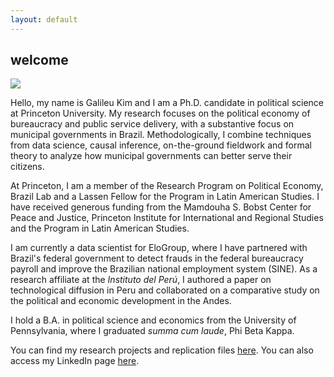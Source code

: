 ```yaml
---
layout: default
---
```


## welcome

![](/images/headshot.jpg)

Hello, my name is Galileu Kim and I am a Ph.D. candidate in political science at Princeton University. My research focuses on the political economy of bureaucracy and public service delivery, with a substantive focus on municipal governments in Brazil. Methodologically, I combine techniques from data science, causal inference, on-the-ground fieldwork and formal theory to analyze how municipal governments can better serve their citizens.

At Princeton, I am a member of the Research Program on Political Economy, Brazil Lab and a Lassen Fellow for the Program in Latin American Studies. I have received generous funding from the Mamdouha S. Bobst Center for Peace and Justice, Princeton Institute for International and Regional Studies and the Program in Latin American Studies. 

I am currently a data scientist for EloGroup, where I have partnered with Brazil's federal government to detect frauds in the federal bureaucracy payroll and improve the Brazilian national employment system (SINE). As a research affiliate at the *Instituto del Perú*, I authored a paper on technological diffusion in Peru and collaborated on a comparative study on the political and economic development in the Andes.

I hold a B.A. in political science and economics from the University of Pennsylvania, where I graduated *summa cum laude*, Phi Beta Kappa.

You can find my research projects and replication files [here](https://github.com/galileukim). You can also access my LinkedIn page [here](https://www.linkedin.com/in/galileu-kim-232035187/).
